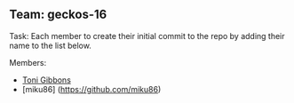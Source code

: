 ## Team: geckos-16

Task: Each member to create their initial commit to the repo by adding their name to the list below.

Members:

  * [Toni Gibbons](https://github.com/8thDay)
  * [miku86] (https://github.com/miku86)